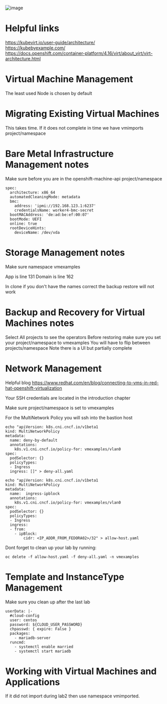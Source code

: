 ![image](https://github.com/cnduffield/OCPVirtNotes/assets/16171877/17c1537c-9403-4828-b7da-fd1a257b10c3)

# Helpful links
https://kubevirt.io/user-guide/architecture/ <br>
https://kubebyexample.com/ <br>
https://docs.openshift.com/container-platform/4.16/virt/about_virt/virt-architecture.html


# Virtual Machine Management
The least used Node is chosen by default

# Migrating Existing Virtual Machines
This takes time. If it does not complete in time we have vmimports project/namespace

# Bare Metal Infrastructure Management notes

  Make sure before you are in the openshift-machine-api project/namespace
  
  ```
  spec:
    architecture: x86_64
    automatedCleaningMode: metadata
    bmc:
      address: 'ipmi://192.168.123.1:6237'
      credentialsName: worker4-bmc-secret
    bootMACAddress: 'de:ad:be:ef:00:07'
    bootMode: UEFI
    online: true
    rootDeviceHints:
      deviceName: /dev/vda
  ```


# Storage Management notes

Make sure namespace vmexamples


App is line 131
Domain is line 162

In clone if you don't have the names correct the backup restore will not work

# Backup and Recovery for Virtual Machines notes
Select  All projects to see the operators
Before restoring make sure you set your project/namespace to vmexamples
You will have to flip between projects/namespace
Note there is a UI but partially complete


# Network Management
Helpful blog
https://www.redhat.com/en/blog/connecting-to-vms-in-red-hat-openshift-virtualization

Your SSH credentials are located in the introduction chapter

Make sure project/namespace is set to vmexamples

For the MultiNetwork Policy you will ssh into the bastion host
```
echo "apiVersion: k8s.cni.cncf.io/v1beta1
kind: MultiNetworkPolicy
metadata:
  name: deny-by-default
  annotations:
    k8s.v1.cni.cncf.io/policy-for: vmexamples/vlan0
spec:
  podSelector: {}
  policyTypes:
  - Ingress
  ingress: []" > deny-all.yaml
```
```
echo "apiVersion: k8s.cni.cncf.io/v1beta1
kind: MultiNetworkPolicy
metadata:
  name:  ingress-ipblock
  annotations:
    k8s.v1.cni.cncf.io/policy-for: vmexamples/vlan0
spec:
  podSelector: {}
  policyTypes:
  - Ingress
  ingress:
  - from:
    - ipBlock:
        cidr: <IP_ADDR_FROM_FEDORA02>/32" > allow-host.yaml
```
Dont forget to clean up your lab by running:
```
oc delete -f allow-host.yaml -f deny-all.yaml -n vmexamples
```

# Template and InstanceType Management
Make sure you clean up after the last lab
```
userData: |-
  #cloud-config
  user: centos
  password: ${CLOUD_USER_PASSWORD}
  chpasswd: { expire: False }
  packages:
    - mariadb-server
  runcmd:
    - systemctl enable married
    - systemctl start mariadb
```

# Working with Virtual Machines and Applications

If it did not import during lab2 then use namespace vmimported.
